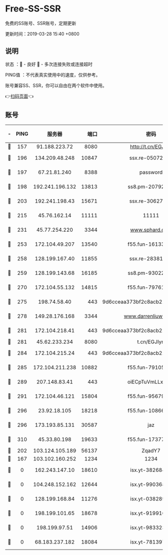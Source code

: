 # Free-SS-SSR

免费的SS账号、SSR账号，定期更新

更新时间：2019-03-28 15:40 +0800

## 说明

状态     ：🙂 - 良好 🙁 - 多次连接失败或连接超时

PING值   ：不代表真实使用中的速度，仅供参考。

账号兼容SS、SSR，你可以自由在两个软件中使用。

👉[扫码页面](https://liesauer.github.io/Free-SS-SSR/)👈

## 账号

|-|PING|服务器|端口|密码|加密方式|区域|
|:----:|:----:|:-----:|-----:|:----:|:----:|:----:|
|🙂|157|91.188.223.72|8080|http://t.cn/EGJIyrl|rc4-md5|RU|
|🙂|196|134.209.48.248|10847|ssx.re-05072689|aes-256-cfb|US|
|🙂|197|67.21.81.240|8388|password|aes-256-cfb|US|
|🙂|198|192.241.196.132|13813|ss8.pm-20792898|aes-256-cfb|US|
|🙂|203|192.241.198.43|15671|ssx.re-30627784|aes-256-cfb|US|
|🙂|215|45.76.162.14|11111|11111|aes-256-cfb|SG|
|🙂|231|45.77.254.220|3344|www.sphard.com|aes-256-cfb|SG|
|🙂|253|172.104.49.207|13540|f55.fun-16133449|aes-256-cfb|SG|
|🙂|258|128.199.167.40|11855|ssx.re-28381308|aes-256-cfb|SG|
|🙂|259|128.199.143.68|16185|ss8.pm-93022254|aes-256-cfb|SG|
|🙂|270|172.104.55.132|14815|f55.fun-79761040|aes-256-cfb|SG|
|🙂|275|198.74.58.40|443|9d6cceaa373bf2c8acb22e60b6a58be6|aes-256-cfb|US|
|🙂|278|149.28.176.168|3344|www.darrenliuwei.com|aes-256-cfb|AU|
|🙂|281|172.104.218.41|443|9d6cceaa373bf2c8acb22e60b6a58be6|aes-256-cfb|US|
|🙂|281|45.62.233.234|8080|t.cn/EGJIyrl|rc4-md5|CA|
|🙂|284|172.104.215.24|443|9d6cceaa373bf2c8acb22e60b6a58be6|aes-256-cfb|US|
|🙂|285|172.104.211.238|10882|f55.fun-79105579|aes-256-cfb|US|
|🙂|289|207.148.83.41|443|oiECpTuVmLLxk4Ts|aes-256-cfb|AU|
|🙂|291|172.104.46.121|15804|f55.fun-95679008|aes-256-cfb|SG|
|🙂|296|23.92.18.105|18218|f55.fun-10866563|aes-256-cfb|US|
|🙂|296|173.193.85.131|30587|jaz|aes-256-cfb|US|
|🙂|310|45.33.80.198|19633|f55.fun-17377809|aes-256-cfb|US|
|🙂|202|103.124.105.189|56137|ZqadY7|chacha20|US|
|🙁|167|103.102.160.252|1234|1234|rc4-md5|JP|
|🙁|0|162.243.147.10|18610|isx.yt-38268471|aes-256-cfb|US|
|🙁|0|104.248.152.162|12644|isx.yt-99036844|aes-256-cfb|SG|
|🙁|0|128.199.168.84|11276|isx.yt-03828931|aes-256-cfb|SG|
|🙁|0|198.199.101.65|18678|isx.yt-91991636|aes-256-cfb|US|
|🙁|0|198.199.97.51|14906|isx.yt-98332300|aes-256-cfb|US|
|🙁|0|68.183.237.182|18084|isx.yt-78139747|aes-256-cfb|SG|
